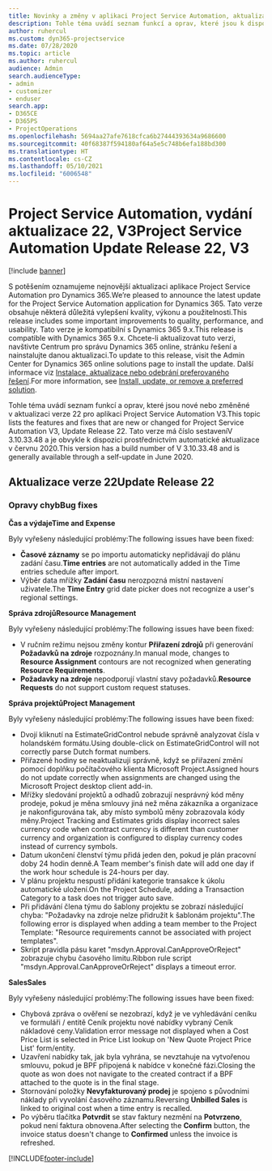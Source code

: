 ```yaml
---
title: Novinky a změny v aplikaci Project Service Automation, aktualizace verze 22, V3
description: Tohle téma uvádí seznam funkcí a oprav, které jsou k dispozici v Project Service Automation, aktualizace verze 22, V3.
author: ruhercul
ms.custom: dyn365-projectservice
ms.date: 07/28/2020
ms.topic: article
ms.author: ruhercul
audience: Admin
search.audienceType:
- admin
- customizer
- enduser
search.app:
- D365CE
- D365PS
- ProjectOperations
ms.openlocfilehash: 5694aa27afe7618cfca6b27444393634a9686600
ms.sourcegitcommit: 40f68387f594180af64a5e5c748b6efa188bd300
ms.translationtype: HT
ms.contentlocale: cs-CZ
ms.lasthandoff: 05/10/2021
ms.locfileid: "6006548"
---
```

# <a name="project-service-automation-update-release-22-v3"></a><span data-ttu-id="f51c7-103">Project Service Automation, vydání aktualizace 22, V3</span><span class="sxs-lookup"><span data-stu-id="f51c7-103">Project Service Automation Update Release 22, V3</span></span>

[!include [banner](../includes/psa-now-project-operations.md)]

<span data-ttu-id="f51c7-104">S potěšením oznamujeme nejnovější aktualizaci aplikace Project Service Automation pro Dynamics 365.</span><span class="sxs-lookup"><span data-stu-id="f51c7-104">We’re pleased to announce the latest update for the Project Service Automation application for Dynamics 365.</span></span> <span data-ttu-id="f51c7-105">Tato verze obsahuje některá důležitá vylepšení kvality, výkonu a použitelnosti.</span><span class="sxs-lookup"><span data-stu-id="f51c7-105">This release includes some important improvements to quality, performance, and usability.</span></span> <span data-ttu-id="f51c7-106">Tato verze je kompatibilní s Dynamics 365 9.x.</span><span class="sxs-lookup"><span data-stu-id="f51c7-106">This release is compatible with Dynamics 365 9.x.</span></span> <span data-ttu-id="f51c7-107">Chcete-li aktualizovat tuto verzi, navštivte Centrum pro správu Dynamics 365 online, stránku řešení a nainstalujte danou aktualizaci.</span><span class="sxs-lookup"><span data-stu-id="f51c7-107">To update to this release, visit the Admin Center for Dynamics 365 online solutions page to install the update.</span></span> <span data-ttu-id="f51c7-108">Další informace viz [Instalace, aktualizace nebo odebrání preferovaného řešení](/power-platform/admin/install-remove-preferred-solution).</span><span class="sxs-lookup"><span data-stu-id="f51c7-108">For more information, see [Install, update, or remove a preferred solution](/power-platform/admin/install-remove-preferred-solution).</span></span>

<span data-ttu-id="f51c7-109">Tohle téma uvádí seznam funkcí a oprav, které jsou nové nebo změněné v aktualizaci verze 22 pro aplikaci Project Service Automation V3.</span><span class="sxs-lookup"><span data-stu-id="f51c7-109">This topic lists the features and fixes that are new or changed for Project Service Automation V3, Update Release 22.</span></span> <span data-ttu-id="f51c7-110">Tato verze má číslo sestaveníV 3.10.33.48 a je obvykle k dispozici prostřednictvím automatické aktualizace v červnu 2020.</span><span class="sxs-lookup"><span data-stu-id="f51c7-110">This version has a build number of V 3.10.33.48 and is generally available through a self-update in June 2020.</span></span>

## <a name="update-release-22"></a><span data-ttu-id="f51c7-111">Aktualizace verze 22</span><span class="sxs-lookup"><span data-stu-id="f51c7-111">Update Release 22</span></span>

### <a name="bug-fixes"></a><span data-ttu-id="f51c7-112">Opravy chyb</span><span class="sxs-lookup"><span data-stu-id="f51c7-112">Bug fixes</span></span>



<span data-ttu-id="f51c7-113">**Čas a výdaje**</span><span class="sxs-lookup"><span data-stu-id="f51c7-113">**Time and Expense**</span></span>

<span data-ttu-id="f51c7-114">Byly vyřešeny následující problémy:</span><span class="sxs-lookup"><span data-stu-id="f51c7-114">The following issues have been fixed:</span></span>

- <span data-ttu-id="f51c7-115">**Časové záznamy** se po importu automaticky nepřidávají do plánu zadání času.</span><span class="sxs-lookup"><span data-stu-id="f51c7-115">**Time entries** are not automatically added in the Time entries schedule after import.</span></span>
- <span data-ttu-id="f51c7-116">Výběr data mřížky **Zadání času** nerozpozná místní nastavení uživatele.</span><span class="sxs-lookup"><span data-stu-id="f51c7-116">The **Time Entry** grid date picker does not recognize a user's regional settings.</span></span>

<span data-ttu-id="f51c7-117">**Správa zdrojů**</span><span class="sxs-lookup"><span data-stu-id="f51c7-117">**Resource Management**</span></span>

<span data-ttu-id="f51c7-118">Byly vyřešeny následující problémy:</span><span class="sxs-lookup"><span data-stu-id="f51c7-118">The following issues have been fixed:</span></span>

- <span data-ttu-id="f51c7-119">V ručním režimu nejsou změny kontur **Přiřazení zdrojů** při generování **Požadavků na zdroje** rozpoznány.</span><span class="sxs-lookup"><span data-stu-id="f51c7-119">In manual mode, changes to **Resource Assignment** contours are not recognized when generating **Resource Requirements**.</span></span>
- <span data-ttu-id="f51c7-120">**Požadavky na zdroje** nepodporují vlastní stavy požadavků.</span><span class="sxs-lookup"><span data-stu-id="f51c7-120">**Resource Requests** do not support custom request statuses.</span></span>

<span data-ttu-id="f51c7-121">**Správa projektů**</span><span class="sxs-lookup"><span data-stu-id="f51c7-121">**Project Management**</span></span>

<span data-ttu-id="f51c7-122">Byly vyřešeny následující problémy:</span><span class="sxs-lookup"><span data-stu-id="f51c7-122">The following issues have been fixed:</span></span>

- <span data-ttu-id="f51c7-123">Dvojí kliknutí na EstimateGridControl nebude správně analyzovat čísla v holandském formátu.</span><span class="sxs-lookup"><span data-stu-id="f51c7-123">Using double-click on EstimateGridControl will not correctly parse Dutch format numbers.</span></span>
- <span data-ttu-id="f51c7-124">Přiřazené hodiny se neaktualizují správně, když se přiřazení změní pomocí doplňku počítačového klienta Microsoft Project.</span><span class="sxs-lookup"><span data-stu-id="f51c7-124">Assigned hours do not update correctly when assignments are changed using the Microsoft Project desktop client add-in.</span></span>
- <span data-ttu-id="f51c7-125">Mřížky sledování projektů a odhadů zobrazují nesprávný kód měny prodeje, pokud je měna smlouvy jiná než měna zákazníka a organizace je nakonfigurována tak, aby místo symbolů měny zobrazovala kódy měny.</span><span class="sxs-lookup"><span data-stu-id="f51c7-125">Project Tracking and Estimates grids display incorrect sales currency code when contract currency is different than customer currency and organization is configured to display currency codes instead of currency symbols.</span></span>
- <span data-ttu-id="f51c7-126">Datum ukončení členství týmu přidá jeden den, pokud je plán pracovní doby 24 hodin denně.</span><span class="sxs-lookup"><span data-stu-id="f51c7-126">A Team member's finish date will add one day if the work hour schedule is 24-hours per day.</span></span>
- <span data-ttu-id="f51c7-127">V plánu projektu nespustí přidání kategorie transakce k úkolu automatické uložení.</span><span class="sxs-lookup"><span data-stu-id="f51c7-127">On the Project Schedule, adding a Transaction Category to a task does not trigger auto save.</span></span>
- <span data-ttu-id="f51c7-128">Při přidávání člena týmu do šablony projektu se zobrazí následující chyba: "Požadavky na zdroje nelze přidružit k šablonám projektu".</span><span class="sxs-lookup"><span data-stu-id="f51c7-128">The following error is displayed when adding a team member to the Project Template: "Resource requirements cannot be associated with project templates".</span></span> 
- <span data-ttu-id="f51c7-129">Skript pravidla pásu karet "msdyn.Approval.CanApproveOrReject" zobrazuje chybu časového limitu.</span><span class="sxs-lookup"><span data-stu-id="f51c7-129">Ribbon rule script "msdyn.Approval.CanApproveOrReject" displays a timeout error.</span></span>

<span data-ttu-id="f51c7-130">**Sales**</span><span class="sxs-lookup"><span data-stu-id="f51c7-130">**Sales**</span></span>

<span data-ttu-id="f51c7-131">Byly vyřešeny následující problémy:</span><span class="sxs-lookup"><span data-stu-id="f51c7-131">The following issues have been fixed:</span></span>

- <span data-ttu-id="f51c7-132">Chybová zpráva o ověření se nezobrazí, když je ve vyhledávání ceníku ve formuláři / entitě Ceník projektu nové nabídky vybraný Ceník nákladové ceny.</span><span class="sxs-lookup"><span data-stu-id="f51c7-132">Validation error message not displayed when a Cost Price List is selected in Price List lookup on 'New Quote Project Price List' form/entity.</span></span>
- <span data-ttu-id="f51c7-133">Uzavření nabídky tak, jak byla vyhrána, se nevztahuje na vytvořenou smlouvu, pokud je BPF připojená k nabídce v konečné fázi.</span><span class="sxs-lookup"><span data-stu-id="f51c7-133">Closing the quote as won does not navigate to the created contract if a BPF attached to the quote is in the final stage.</span></span>
- <span data-ttu-id="f51c7-134">Stornování položky **Nevyfakturovaný prodej** je spojeno s původními náklady při vyvolání časového záznamu.</span><span class="sxs-lookup"><span data-stu-id="f51c7-134">Reversing **Unbilled Sales** is linked to original cost when a time entry is recalled.</span></span>
- <span data-ttu-id="f51c7-135">Po výběru tlačítka **Potvrdit** se stav faktury nezmění na **Potvrzeno**, pokud není faktura obnovena.</span><span class="sxs-lookup"><span data-stu-id="f51c7-135">After selecting the **Confirm** button, the invoice status doesn't change to **Confirmed** unless the invoice is refreshed.</span></span>


[!INCLUDE[footer-include](../includes/footer-banner.md)]